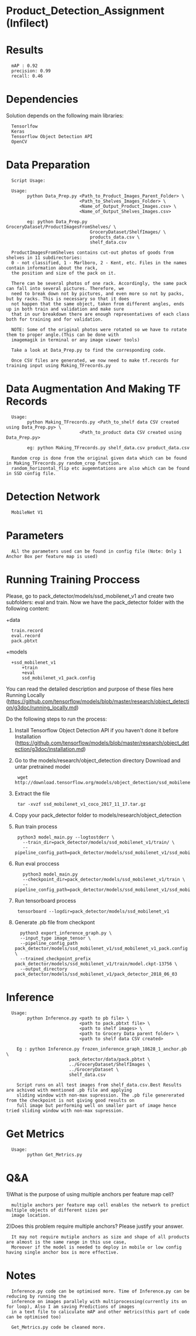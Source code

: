 # Product_Detection_Assignment (Infilect)

# Results
      
      mAP : 0.92
      precision: 0.99
      recall: 0.46

# Dependencies

Solution depends on the following main libraries:

      Tensorlfow
      Keras
      Tensorflow Object Detection API
      OpenCV

# Data Preparation
      
      Script Usage:
      
      Usage:
            python Data_Prep.py <Path_to_Product_Images_Parent_Folder> \
                                <Path_to_Shelves_Images_Folder> \
                                <Name_of_Output_Product_Images.csv> \
                                <Name_of_Output_Shelves_Images.csv>
                                
            eg: python Data_Prep.py GroceryDataset/ProductImagesFromShelves/ \
                                    GroceryDataset/ShelfImages/ \
                                    products_data.csv \
                                    shelf_data.csv

      ProductImagesFromShelves contains cut-out photos of goods from shelves in 11 subdirectories: 
      0 - not classified, 1 - Marlboro, 2 - Kent, etc. Files in the names contain information about the rack, 
      the position and size of the pack on it.
      
      There can be several photos of one rack. Accordingly, the same pack can fall into several pictures. Therefore, we
      need to break down not by pictures, and even more so not by packs, but by racks. This is necessary so that it does
      not happen that the same object, taken from different angles, ends up in both train and validation and make sure
      that in our breakdown there are enough representatives of each class both for training and for validation.
      
      NOTE: Some of the original photos were rotated so we have to rotate them to proper angle.(This can be done with
      imagemagik in terminal or any image viewer tools)
      
      Take a look at Data_Prep.py to find the corresponding code.
      
      Once CSV files are generated, we now need to make tf.records for training input using Making_TFrecords.py
      
# Data Augmentation And Making TF Records

      Usage:
            python Making_TFrecords.py <Path_to_shelf data CSV created using Data_Prep.py> \
                                <Path_to_product data CSV created using Data_Prep.py>
                                
            eg: python Making_TFrecords.py shelf_data.csv product_data.csv
      
      Random crop is done from the original given data which can be found in Making_TFrecords.py random_crop function.
      random_horizontal_flip etc augemntations are also which can be found in SSD config file.
      
# Detection Network
      
      MobileNet V1

# Parameters
      
      ALl the parameters used can be found in config file (Note: Only 1 Anchor Box per feature map is used)
      
# Running Training Proccess

Please, go to pack_detector/models/ssd_mobilenet_v1 and create two subfolders: eval and train. Now we have the pack_detector folder with the following content:

+data

      train.record
      eval.record
      pack.pbtxt
      
+models

      +ssd_mobilenet_v1
          +train
          +eval
          ssd_mobilenet_v1_pack.config
          
You can read the detailed description and purpose of these files here Running Locally (https://github.com/tensorflow/models/blob/master/research/object_detection/g3doc/running_locally.md)

Do the following steps to run the process:

1) Install Tensorflow Object Detection API if you haven't done it before Installation
   (https://github.com/tensorflow/models/blob/master/research/object_detection/g3doc/installation.md)

2) Go to the models/research/object_detection directory Download and untar pretrained model
        
        wget http://download.tensorflow.org/models/object_detection/ssd_mobilenet_v1_coco_2017_11_17.tar.gz
   
3) Extract the file
        
        tar -xvzf ssd_mobilenet_v1_coco_2017_11_17.tar.gz

4) Copy your pack_detector folder to models/research/object_detection

5) Run train process

        python3 model_main.py --logtostderr \
          --train_dir=pack_detector/models/ssd_mobilenet_v1/train/ \
          --pipeline_config_path=pack_detector/models/ssd_mobilenet_v1/ssd_mobilenet_v1_pack.config
          
6) Run eval proccess

          python3 model_main.py
          --checkpoint_dir=pack_detector/models/ssd_mobilenet_v1/train \
          --pipeline_config_path=pack_detector/models/ssd_mobilenet_v1/ssd_mobilenet_v1_pack.config

7) Run tensorboard process

        tensorboard --logdir=pack_detector/models/ssd_mobilenet_v1

8) Generate .pb file from checkpont
         
         python3 export_inference_graph.py \
         --input_type image_tensor \
         --pipeline_config_path pack_detector/models/ssd_mobilenet_v1/ssd_mobilenet_v1_pack.config \
         --trained_checkpoint_prefix pack_detector/models/ssd_mobilenet_v1/train/model.ckpt-13756 \
         --output_directory pack_detector/models/ssd_mobilenet_v1/pack_detector_2018_06_03

# Inference 
      
      Usage:
            python Inference.py <path to pb file> \
                                <path to pack.pbtxt file> \
                                <path to shelf images> \
                                <path to Grocery Data parent folder> \
                                <path to shelf data CSV created>
        
        Eg : python Inference.py frozen_inference_graph_18628_1_anchor.pb \
                            pack_detector/data/pack.pbtxt \
                            ../GroceryDataset/ShelfImages \
                            ../GroceryDataset \
                            shelf_data.csv
                            
        Script runs on all test images from shelf_data.csv.Best Results are achived with mentioned .pb file and applying
        sliding window with non-max supression. The .pb file genererated from the checkpoint is not giving good results on
        full image but performing well on smaller part of image hence tried sliding window with non-max supression.

# Get Metrics 
      Usage:
            python Get_Metrics.py
            
            
# Q&A

1)What is the purpose of using multiple anchors per feature map cell?

      multiple anchors per feature map cell enables the network to predict multiple objects of different sizes per
      image location.
      
2)Does this problem require multiple anchors? Please justify your answer.

      It may not require mutiple anchors as size and shape of all products are almost is the same range in this use case,
      Moreover if the model is needed to deploy in mobile or low config having single anchor box is more effective.
      
# Notes

      Inference.py code can be optimised more. Time of Inference.py can be reducing by running the 
      inference on images parallely with multiprocessing(currently its on for loop), Also I am saving Predictions of images
      in a text file to caliculate mAP and other metrics(this part of code can be optimised too) 
      
      Get_Metrics.py code be cleaned more.
      
      
